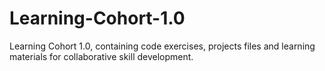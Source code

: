 # Learning-Cohort-1.0
Learning Cohort 1.0, containing code exercises, projects files and learning materials for collaborative skill  development.
